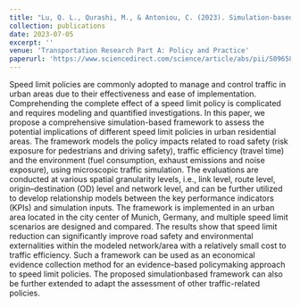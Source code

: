 ```yaml
---
title: "Lu, Q. L., Qurashi, M., & Antoniou, C. (2023). Simulation-based policy analysis: The case of urban speed limits. Transportation Research Part A: Policy and Practice, 175, 103754."
collection: publications
date: 2023-07-05
excerpt: ''
venue: 'Transportation Research Part A: Policy and Practice'
paperurl: 'https://www.sciencedirect.com/science/article/abs/pii/S096585642300174X'
---
```


Speed limit policies are commonly adopted to manage and control traffic in urban areas due to their effectiveness and ease of implementation. Comprehending the complete effect of a speed limit policy is complicated and requires modeling and quantified investigations. In this paper, we propose a comprehensive simulation-based framework to assess the potential implications of different speed limit policies in urban residential areas. The framework models the policy impacts related to road safety (risk exposure for pedestrians and driving safety), traffic efficiency (travel time) and the environment (fuel consumption, exhaust emissions and noise exposure), using microscopic traffic simulation. The evaluations are conducted at various spatial granularity levels, i.e., link level, route level, origin–destination (OD) level and network level, and can be further utilized to develop relationship models between the key performance indicators (KPIs) and simulation inputs. The framework is implemented in an urban area located in the city center of Munich, Germany, and multiple speed limit scenarios are designed and compared. The results show that speed limit reduction can significantly improve road safety and environmental externalities within the modeled network/area with a relatively small cost to traffic efficiency. Such a framework can be used as an economical evidence collection method for an evidence-based policymaking approach to speed limit policies. The proposed simulationbased framework can also be further extended to adapt the assessment of other traffic-related policies.  

